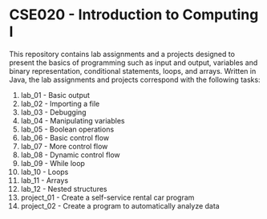 # CSE020 - Introduction to Computing I

This repository contains lab assignments and a projects designed to present the basics of programming such as input and output, variables and binary representation, conditional statements, loops, and arrays. Written in Java, the lab assignments and projects correspond with the following tasks:

1. lab_01 - Basic output
2. lab_02 - Importing a file
3. lab_03 - Debugging
4. lab_04 - Manipulating variables
5. lab_05 - Boolean operations
6. lab_06 - Basic control flow
7. lab_07 - More control flow
8. lab_08 - Dynamic control flow
9. lab_09 - While loop
10. lab_10 - Loops
11. lab_11 - Arrays
12. lab_12 - Nested structures
13. project_01 - Create a self-service rental car program
14. project_02 - Create a program to automatically analyze data
